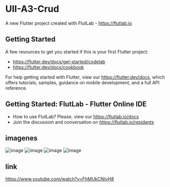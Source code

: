 # UII-A3-Crud

A new Flutter project created with FlutLab - https://flutlab.io

## Getting Started

A few resources to get you started if this is your first Flutter project:

- https://flutter.dev/docs/get-started/codelab
- https://flutter.dev/docs/cookbook

For help getting started with Flutter, view our
https://flutter.dev/docs, which offers tutorials,
samples, guidance on mobile development, and a full API reference.

## Getting Started: FlutLab - Flutter Online IDE

- How to use FlutLab? Please, view our https://flutlab.io/docs
- Join the discussion and conversation on https://flutlab.io/residents

## imagenes
![image](https://github.com/hernandez5i/UII-A3-CRUD/assets/144732360/f2b64048-f3e9-45f4-adf7-e45e2f13a6b9)
![image](https://github.com/hernandez5i/UII-A3-CRUD/assets/144732360/16a58532-b14d-4e86-9146-49385cda2b69)
![image](https://github.com/hernandez5i/UII-A3-CRUD/assets/144732360/3821c0d4-ec01-426b-98dc-49d3af19a4c7)
![image](https://github.com/hernandez5i/UII-A3-CRUD/assets/144732360/6d17f38a-7dfe-4c55-ad10-8ee38ac2b651)

## link
https://www.youtube.com/watch?v=FhMUkCNIvH8
